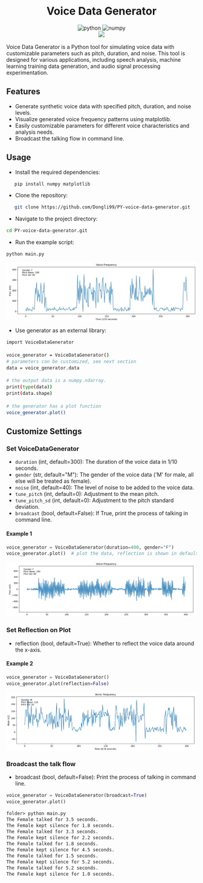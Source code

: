 
<h1 align='center'>Voice Data Generator</h1>

<div align='center'>
  <img src="https://img.shields.io/badge/python-3776AB.svg?style=for-the-badge&logo=python&logoColor=white" alt="python">
  <img src="https://img.shields.io/badge/numpy-013243.svg?style=for-the-badge&logo=oracle&logoColor=white" alt="numpy">  
</div>

<div align='center'>
   <image src="banner.png" style="width:50%">
</div>

Voice Data Generator is a Python tool for simulating voice data with customizable parameters such as pitch, duration, and noise. This tool is designed for various applications, including speech analysis, machine learning training data generation, and audio signal processing experimentation.

## Features

- Generate synthetic voice data with specified pitch, duration, and noise levels.
- Visualize generated voice frequency patterns using matplotlib.
- Easily customizable parameters for different voice characteristics and analysis needs.
- Broadcast the talking flow in command line.

## Usage

- Install the required dependencies:

```bash
   pip install numpy matplotlib
```

- Clone the repository:

```bash
   git clone https://github.com/Dongli99/PY-voice-data-generator.git
```

- Navigate to the project directory:

```bash
cd PY-voice-data-generator.git
```

- Run the example script:

```bash
python main.py
```

![default example](default_example.png)

- Use generator as an external library:

```bash
import VoiceDataGenerator

voice_generator = VoiceDataGenerator() 
# parameters can be customized, see next section
data = voice_generator.data

# the output data is a numpy.ndarray.
print(type(data))
print(data.shape)

# the generator has a plot function
voice_generator.plot()
```

## Customize Settings

### Set VoiceDataGenerator

- `duration` (int, default=300): The duration of the voice data in 1/10 seconds.
- `gender` (str, default="M"): The gender of the voice data ('M' for male, all else will be treated as female).
- `noise` (int, default=40): The level of noise to be added to the voice data.
- `tune_pitch` (int, default=0): Adjustment to the mean pitch.
- `tune_pitch_sd` (int, default=0): Adjustment to the pitch standard deviation.
- `broadcast` (bool, default=False): If True, print the process of talking in command line.

#### Example 1

```python
voice_generator = VoiceDataGenerator(duration=400, gender="F")
voice_generator.plot()  # plot the data, reflection is shown in default
```

![example1](example1.png)

### Set Reflection on Plot

- reflection (bool, default=True): Whether to reflect the voice data around the x-axis.

#### Example 2

```python
voice_generator = VoiceDataGenerator()
voice_generator.plot(reflection=False)
```

![example2](example2.png)

### Broadcast the talk flow

- broadcast (bool, default=False): Print the process of talking in command line.

```python
voice_generator = VoiceDataGenerator(broadcast=True) 
voice_generator.plot()
```

```console
folder> python main.py
The Female talked for 3.5 seconds.
The Female kept silence for 1.8 seconds.
The Female talked for 3.3 seconds.
The Female kept silence for 2.2 seconds.
The Female talked for 1.8 seconds.
The Female kept silence for 4.5 seconds.
The Female talked for 1.5 seconds.
The Female kept silence for 5.2 seconds.
The Female talked for 5.2 seconds.
The Female kept silence for 1.0 seconds.
```
